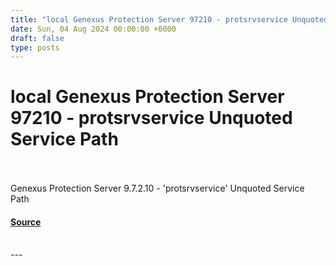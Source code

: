 ```yaml
---
title: "local Genexus Protection Server 97210 - protsrvservice Unquoted Service Path"
date: Sun, 04 Aug 2024 00:00:00 +0000
draft: false
type: posts
---
```

# local Genexus Protection Server 97210 - protsrvservice Unquoted Service Path

<br/>

<br/>
Genexus Protection Server 9.7.2.10 - 'protsrvservice' Unquoted Service Path

#### [Source](https://www.exploit-db.com/exploits/52065)

<br/>
---
